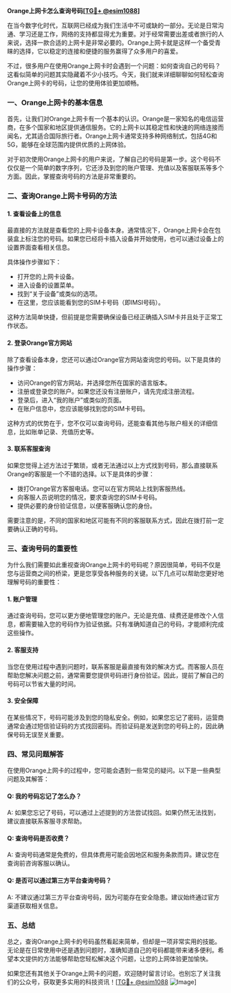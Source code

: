 **Orange上网卡怎么查询号码[[TG💪+ @esim1088](https://t.me/s/esim1088)]**

在当今数字化时代，互联网已经成为我们生活中不可或缺的一部分。无论是日常沟通、学习还是工作，网络的支持都显得尤为重要。对于经常需要出差或者旅行的人来说，选择一款合适的上网卡是非常必要的。Orange上网卡就是这样一个备受青睐的选择，它以稳定的连接和便捷的服务赢得了众多用户的喜爱。

不过，很多用户在使用Orange上网卡时会遇到一个问题：如何查询自己的号码？这看似简单的问题其实隐藏着不少小技巧。今天，我们就来详细聊聊如何轻松查询Orange上网卡的号码，让您的使用体验更加顺畅。

### 一、Orange上网卡的基本信息

首先，让我们对Orange上网卡有一个基本的认识。Orange是一家知名的电信运营商，在多个国家和地区提供通信服务。它的上网卡以其稳定性和快速的网络连接而闻名，尤其适合国际旅行者。Orange上网卡通常支持多种网络制式，包括4G和5G，能够在全球范围内提供优质的上网体验。

对于初次使用Orange上网卡的用户来说，了解自己的号码是第一步。这个号码不仅仅是一个简单的数字序列，它还涉及到您的账户管理、充值以及客服联系等多个方面。因此，掌握查询号码的方法是非常重要的。

### 二、查询Orange上网卡号码的方法

#### 1. 查看设备上的信息

最直接的方法就是查看您的上网卡设备本身。通常情况下，Orange上网卡会在包装盒上标注您的号码。如果您已经将卡插入设备并开始使用，也可以通过设备上的设置界面查看相关信息。

具体操作步骤如下：

- 打开您的上网卡设备。
- 进入设备的设置菜单。
- 找到“关于设备”或类似的选项。
- 在这里，您应该能看到您的SIM卡号码（即IMSI号码）。

这种方法简单快捷，但前提是您需要确保设备已经正确插入SIM卡并且处于正常工作状态。

#### 2. 登录Orange官方网站

除了查看设备本身，您还可以通过Orange官方网站查询您的号码。以下是具体的操作步骤：

- 访问Orange的官方网站，并选择您所在国家的语言版本。
- 注册或登录您的账户。如果您还没有注册账户，请先完成注册流程。
- 登录后，进入“我的账户”或类似的页面。
- 在账户信息中，您应该能够找到您的SIM卡号码。

这种方式的优势在于，您不仅可以查询号码，还能查看其他与账户相关的详细信息，比如账单记录、充值历史等。

#### 3. 联系客服查询

如果您觉得上述方法过于繁琐，或者无法通过以上方式找到号码，那么直接联系Orange的客服是一个不错的选择。以下是具体的步骤：

- 拨打Orange官方客服电话。您可以在官方网站上找到客服热线。
- 向客服人员说明您的情况，要求查询您的SIM卡号码。
- 提供必要的身份验证信息，以便客服确认您的身份。

需要注意的是，不同的国家和地区可能有不同的客服联系方式，因此在拨打前一定要确认正确的号码。

### 三、查询号码的重要性

为什么我们需要如此重视查询Orange上网卡的号码呢？原因很简单，号码不仅是您与运营商之间的桥梁，更是您享受各种服务的关键。以下几点可以帮助您更好地理解号码的重要性：

#### 1. 账户管理

通过查询号码，您可以更方便地管理您的账户。无论是充值、续费还是修改个人信息，都需要输入您的号码作为验证依据。只有准确知道自己的号码，才能顺利完成这些操作。

#### 2. 客服支持

当您在使用过程中遇到问题时，联系客服是最直接有效的解决方式。而客服人员在帮助您解决问题之前，通常需要您提供号码进行身份验证。因此，提前了解自己的号码可以节省大量的时间。

#### 3. 安全保障

在某些情况下，号码可能涉及到您的隐私安全。例如，如果您忘记了密码，运营商通常会通过短信验证码的方式找回密码。而验证码是发送到您的号码上的，因此确保号码无误至关重要。

### 四、常见问题解答

在使用Orange上网卡的过程中，您可能会遇到一些常见的疑问。以下是一些典型问题及其解答：

#### Q: 我的号码忘记了怎么办？

A: 如果您忘记了号码，可以通过上述提到的方法尝试找回。如果仍然无法找到，建议直接联系客服寻求帮助。

#### Q: 查询号码是否收费？

A: 查询号码通常是免费的，但具体费用可能会因地区和服务条款而异。建议您在查询前咨询客服以确认。

#### Q: 是否可以通过第三方平台查询号码？

A: 不建议通过第三方平台查询号码，因为可能存在安全隐患。建议始终通过官方渠道获取相关信息。

### 五、总结

总之，查询Orange上网卡的号码虽然看起来简单，但却是一项非常实用的技能。无论是在日常使用中还是遇到问题时，准确知道自己的号码都能带来诸多便利。希望本文提供的方法能够帮助您轻松解决这个问题，让您的上网体验更加愉快。

如果您还有其他关于Orange上网卡的问题，欢迎随时留言讨论。也别忘了关注我们的公众号，获取更多实用的科技资讯！[[TG💪+ @esim1088](https://t.me/s/esim1088) ![Image](https://i.postimg.cc/4NQfJmqS/Snipaste-2025-05-13-00-14-12.png)]